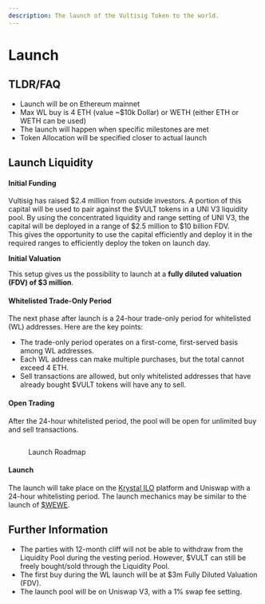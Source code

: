 ```yaml
---
description: The launch of the Vultisig Token to the world.
---
```


# Launch

## TLDR/FAQ

* Launch will be on Ethereum mainnet
* Max WL buy is 4 ETH (value \~$10k Dollar)  or WETH (either ETH or WETH can be used)
* The launch will happen when specific milestones are met
* Token Allocation will be specified closer to actual launch

## Launch Liquidity

#### **Initial Funding**

Vultisig has raised $2.4 million from outside investors. A portion of this capital will be used to pair against the $VULT tokens in a UNI V3 liquidity pool. By using the concentrated liquidity and range setting of UNI V3, the capital will be deployed in a range of $2.5 million to $10 billion FDV.\
This gives the opportunity to use the capital efficiently and deploy it in the required ranges to efficiently deploy the token on launch day.

**Initial Valuation**

This setup gives us the possibility to launch at a **fully diluted valuation (FDV) of $3 million**.

#### **Whitelisted Trade-Only Period**

The next phase after launch is a 24-hour trade-only period for whitelisted (WL) addresses. Here are the key points:

* The trade-only period operates on a first-come, first-served basis among WL addresses.
* Each WL address can make multiple purchases, but the total cannot exceed 4 ETH.
* Sell transactions are allowed, but only whitelisted addresses that have already bought $VULT tokens will have any to sell.

#### **Open Trading**

After the 24-hour whitelisted period, the pool will be open for unlimited buy and sell transactions.

<figure><img src="../.gitbook/assets/Launch Roadmap.png" alt=""><figcaption><p>Launch Roadmap</p></figcaption></figure>

#### **Launch**&#x20;

The launch will take place on the [Krystal ILO](https://ilo.krystal.app/) platform and Uniswap with a 24-hour whitelisting period. The launch mechanics may be similar to the launch of [$WEWE](https://ilo.krystal.app/project/upside-dow-wewe-690447).

## Further Information

* The parties with 12-month cliff will not be able to withdraw from the Liquidity Pool during the vesting period. However, $VULT can still be freely bought/sold through the Liquidity Pool.
* The first buy during the WL launch will be at $3m Fully Diluted Valuation (FDV).
* The launch pool will be on Uniswap V3, with a 1% swap fee setting.

